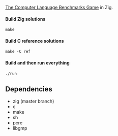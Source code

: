 [The Computer Language Benchmarks Game](https://benchmarksgame-team.pages.debian.net/benchmarksgame/) in Zig.

#### Build Zig solutions

```
make
```

#### Build C reference solutions

```
make -C ref
```

#### Build and then run everything 

```
./run
```

## Dependencies

 - zig (master branch)
 - c
 - make
 - sh
 - pcre
 - libgmp
